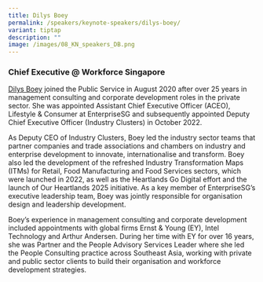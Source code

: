 ```yaml
---
title: Dilys Boey
permalink: /speakers/keynote-speakers/dilys-boey/
variant: tiptap
description: ""
image: /images/08_KN_speakers_DB.png
---
```

<h3><strong>Chief Executive @ Workforce Singapore</strong></h3>
<p><a href="https://www.linkedin.com/in/dilys-boey/" rel="noopener nofollow" target="_blank">Dilys Boey</a> joined
the Public Service in August 2020 after over 25 years in management consulting
and corporate development roles in the private sector. She was appointed
Assistant Chief Executive Officer (ACEO), Lifestyle &amp; Consumer at EnterpriseSG
and subsequently appointed Deputy Chief Executive Officer (Industry Clusters)
in October 2022.</p>
<p>As Deputy CEO of Industry Clusters, Boey led the industry sector teams
that partner companies and trade associations and chambers on industry
and enterprise development to innovate, internationalise and transform.
Boey also led the development of the refreshed Industry Transformation
Maps (ITMs) for Retail, Food Manufacturing and Food Services sectors, which
were launched in 2022, as well as the Heartlands Go Digital effort and
the launch of Our Heartlands 2025 initiative. As a key member of EnterpriseSG’s
executive leadership team, Boey was jointly responsible for organisation
design and leadership development.</p>
<p>Boey’s experience in management consulting and corporate development included
appointments with global firms Ernst &amp; Young (EY), Intel Technology
and Arthur Andersen. During her time with EY for over 16 years, she was
Partner and the People Advisory Services Leader where she led the People
Consulting practice across Southeast Asia, working with private and public
sector clients to build their organisation and workforce development strategies.</p>